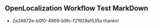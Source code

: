 ## OpenLocalization Workflow Test MarkDown
* 2a34672e-b0f0-4969-b9fc-f21929a1535a thanks!

<!--HONumber=Aug16_HO4-->


